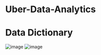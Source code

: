 ﻿# Uber-Data-Analytics
# Data Dictionary
![image](https://github.com/BaoHuynh888/Uber-Data-Analytics/assets/151827523/f523f5c5-a56c-4bdf-97d4-fa63f075ca1c)
![image](https://github.com/BaoHuynh888/Uber-Data-Analytics/assets/151827523/db378941-a2d6-4097-bc74-7c99fca35d7c)
